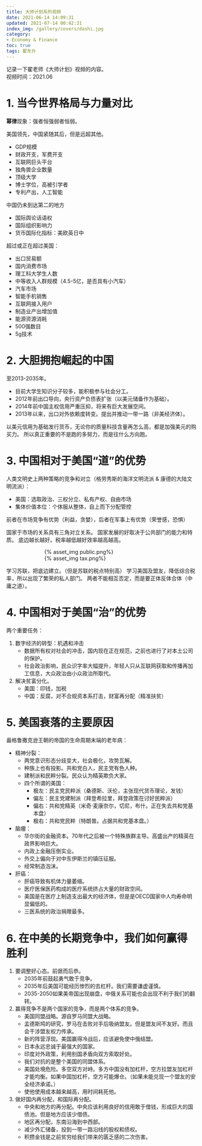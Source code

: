 ```yaml
---
title: 大师计划系列视频
date: 2021-06-14 14:09:31
updated: 2021-07-14 00:42:31
index_img: /gallery/covers/dashi.jpg
category: 
- Economy & Finance
toc: true
tags: 翟东升
---
```

<!-- omit in toc -->

记录一下翟老师《大师计划》视频的内容。  
视频时间：2021.06

<!-- more -->

# **1. 当今世界格局与力量对比**

**幂律**现象：强者恒强弱者恒弱。

美国领先，中国紧随其后，但是远超其他。
- GDP规模
- 财政开支，军费开支
- 互联网巨头平台
- 独角兽企业数量
- 顶级大学
- 博士学位，高被引学者
- 专利产出，人工智能

中国仍未到达第二的地方
- 国际舆论话语权
- 国际组织影响力
- 货币国际化指标：美欧英日中

超过或正在超过美国：
- 出口贸易额
- 国内消费市场
- 理工科大学生人数
- 中等收入人群规模（4.5-5亿，是否具有小汽车）
- 汽车市场
- 智能手机销售
- 互联网接入用户
- 制造业产出增加值
- 能源资源消耗
- 500强数目
- 5g技术

# **2. 大胆拥抱崛起的中国**

至2013-2035年。
- 目前大学生知识分子较多，能积极参与社会分工。
- 2012年前出口导向，央行资产负债表扩张（以美元储备作为基础）。
- 2014年前中国主权信用严重压抑，将来有巨大发展空间。
- 2013年以来，出口对外依赖度转变。提出并推动一带一路（非美经济体）。

以美元信用为基础发行货币，无论你的质量科技含量再怎么高，都是加强美元的购买力。
所以真正重要的不是跑的多努力，而是往什么方向跑。

# **3. 中国相对于美国“道”的优势**

人类文明史上两种策略的竞争和对立（格劳秀斯的海洋文明流派 & 康德的大陆文明流派）：
- 美国：选取政治、三权分立、私有产权、自由市场
- 集体价值本位：个体服从整体，自上而下分配管控

前者在市场竞争有优势（利益，贪婪），后者在军事上有优势（荣誉感，恐惧）

国家于市场的关系具有三角对立关系。
国家发展的好取决于公共部门的能力和特质。
底边越长越好。税率越低越好效率越高越高。

<div style="width:60%; margin:auto">{% asset_img public.png%}</div>
<div style="width:60%; margin:auto">{% asset_img tax.png%}</div>


学习苏联，把底边建立。（但是苏联的税点特别高）
学习美国及盟友，降低综合税率，所以出现了繁荣的私人部门。
两者不能相互否定，而是要正体反体合体（中庸之道）。

# **4. 中国相对于美国“治”的优势**

两个重要任务：
1. 数字经济的转型：机遇和冲击
   - 数据所有权对社会的冲击，国内现在正在规范，之前也进行了对本土公司的保护。
   - 社会政治影响，民众识字率大幅提升，年轻人只从互联网获取和传播再加工信息，大众政治由小众政治所取代。
2. 解决贫富分化。
   - 美国：印钱，加税
   - 中国：反腐，对不合规资本系打击，财富再分配（精准扶贫）


# **5. 美国衰落的主要原因**

盎格鲁撒克逊王朝的帝国的生命周期末端的老年病：
- 精神分裂：
  - 两党意识形态分歧变大，社会极化，攻势瓦解。
  - 种族上也有投影。共和党白人，民主党有色人种。
  - 建制派和民粹分裂。民众认为精英欺负大家。
  - 四个所谓的美国：
    - 极左：民主党民粹派（桑德斯、沃伦，主张现代货币理论，发钱）
    - 偏左：民主党建制派（拜登希拉里，拜登政策在讨好民粹派）
    - 偏右：共和党精英（米奇·麦康奈尔，切尼，布什。正在失去共和党基本盘）
    - 极右：共和党民粹（特朗普。占据共和党基本盘。）
- 脑瘤：
  - 华尔街的金融资本。70年代之后被一个特殊族群主导。高盛出产的精英在政界影响巨大。
  - 内政上金融压倒实业。
  - 外交上偏向于对中东伊斯兰的镇压征服。
  - 经常制造泡沫。
- 肝癌：
  - 肝癌导致有机体力量萎缩。
  - 医疗医保医药构成的医疗系统挤占大量的财政空间。
  - 美国是在医疗上制造支出最大的经济体，但是是OECD国家中人均寿命明显偏低的。
  - 三医系统的政治捐赠最多。

# **6. 在中美的长期竞争中，我们如何赢得胜利**

1. 要调整好心态。前倨而后恭。
   - 2035年前鼓起勇气敢于竞争。
   - 2035年后美国可能经历惨烈的去杠杆。我们需要谦虚谨慎。
   - 2035-2050如果美帝国出现崩盘，中俄关系可能也会出现不利于我们的翻转。
2. 赢得竞争不是两个国家的竞争，而是两个体系的竞争。
   - 美国同盟战略。源自罗马同盟大战略。
   - 孟德斯鸠的研究，罗马在击败对手后吸纳盟友。但是盟友间不友好。而且会干涉盟友权力传承。
   - 新的阵营浮现。美国赢得冷战后，应该避免使中俄结盟。
   - 日本永远忠诚于最强大的国家。
   - 印度对外政策，利用别国矛盾向双方索取好处。
   - 我们对抗的是整个美国的同盟体系。
   - 美国处境危险。多空双方对峙。多方中国没有加杠杆，空方拉盟友加杠杆才能均衡。如果中国加杠杆，空方可能爆仓。（如果未能兑现一个盟友的安全经济承诺。）
   - 使他使用成本越来越高，用时间耗死他。
3. 做好国内再分配，和国际再分配。
   - 中央和地方的再分配。中央应该利用良好的信用敢于借钱，形成巨大的国债池。但是地方应该少借债。
   - 地区再分配，东南沿海到中西部。
   - 减少外汇储备，投到一带一路沿线的股权和债权。
   - 积攒金钱是之前贫穷给我们带来的匮乏感的二次伤害。